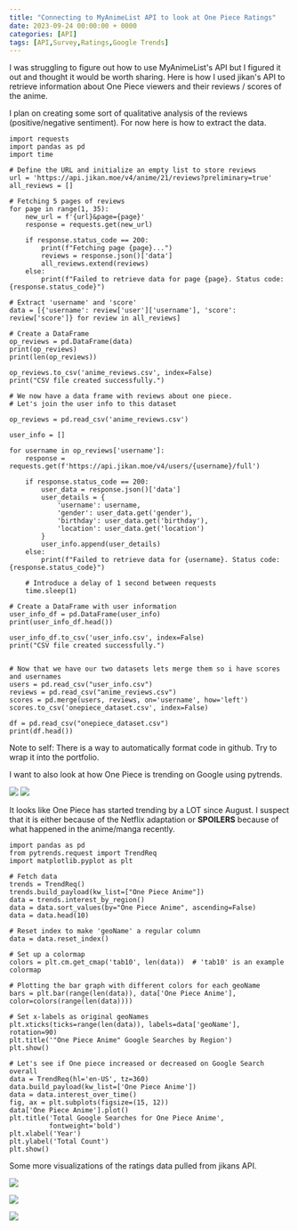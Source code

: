 ```yaml
---
title: "Connecting to MyAnimeList API to look at One Piece Ratings"
date: 2023-09-24 00:00:00 + 0000
categories: [API]
tags: [API,Survey,Ratings,Google Trends]
---
```



I was struggling to figure out how to use MyAnimeList's API but I figured it out and thought it would be worth sharing. Here is how I used jikan's API to retrieve information about One Piece viewers and their reviews / scores of the anime. 

I plan on creating some sort of qualitative analysis of the reviews (positive/negative sentiment). For now here is how to extract the data. 


```
import requests
import pandas as pd
import time

# Define the URL and initialize an empty list to store reviews
url = 'https://api.jikan.moe/v4/anime/21/reviews?preliminary=true'
all_reviews = []

# Fetching 5 pages of reviews
for page in range(1, 35):
    new_url = f'{url}&page={page}'
    response = requests.get(new_url)

    if response.status_code == 200:
        print(f"Fetching page {page}...")
        reviews = response.json()['data']
        all_reviews.extend(reviews)
    else:
        print(f"Failed to retrieve data for page {page}. Status code: {response.status_code}")

# Extract 'username' and 'score'
data = [{'username': review['user']['username'], 'score': review['score']} for review in all_reviews]

# Create a DataFrame
op_reviews = pd.DataFrame(data)
print(op_reviews)
print(len(op_reviews))

op_reviews.to_csv('anime_reviews.csv', index=False)
print("CSV file created successfully.")

# We now have a data frame with reviews about one piece. 
# Let's join the user info to this dataset 

op_reviews = pd.read_csv('anime_reviews.csv')

user_info = []

for username in op_reviews['username']:
    response = requests.get(f'https://api.jikan.moe/v4/users/{username}/full')

    if response.status_code == 200:
        user_data = response.json()['data']
        user_details = {
            'username': username,
            'gender': user_data.get('gender'),
            'birthday': user_data.get('birthday'),
            'location': user_data.get('location')
        }
        user_info.append(user_details)
    else:
        print(f"Failed to retrieve data for {username}. Status code: {response.status_code}")

    # Introduce a delay of 1 second between requests
    time.sleep(1)

# Create a DataFrame with user information
user_info_df = pd.DataFrame(user_info)
print(user_info_df.head())

user_info_df.to_csv('user_info.csv', index=False)
print("CSV file created successfully.")


# Now that we have our two datasets lets merge them so i have scores and usernames
users = pd.read_csv("user_info.csv")
reviews = pd.read_csv("anime_reviews.csv")
scores = pd.merge(users, reviews, on='username', how='left')
scores.to_csv('onepiece_dataset.csv', index=False)

df = pd.read_csv("onepiece_dataset.csv")
print(df.head())

```

Note to self: There is a way to automatically format code in github. Try to wrap it into the portfolio. 


I want to also look at how One Piece is trending on Google using pytrends. 

![](\assets\Figure_1.png)
![](\assets\Figure_2.png)

It looks like One Piece has started trending by a LOT since August. I suspect that it is either because of the Netflix adaptation or **SPOILERS** because of what happened in the anime/manga recently. 

```
import pandas as pd
from pytrends.request import TrendReq
import matplotlib.pyplot as plt

# Fetch data
trends = TrendReq()
trends.build_payload(kw_list=["One Piece Anime"])
data = trends.interest_by_region()
data = data.sort_values(by="One Piece Anime", ascending=False)
data = data.head(10)

# Reset index to make 'geoName' a regular column
data = data.reset_index()

# Set up a colormap
colors = plt.cm.get_cmap('tab10', len(data))  # 'tab10' is an example colormap

# Plotting the bar graph with different colors for each geoName
bars = plt.bar(range(len(data)), data['One Piece Anime'], color=colors(range(len(data))))

# Set x-labels as original geoNames
plt.xticks(ticks=range(len(data)), labels=data['geoName'], rotation=90)
plt.title('"One Piece Anime" Google Searches by Region')
plt.show()

# Let's see if One piece increased or decreased on Google Search overall 
data = TrendReq(hl='en-US', tz=360)
data.build_payload(kw_list=['One Piece Anime'])
data = data.interest_over_time()
fig, ax = plt.subplots(figsize=(15, 12))
data['One Piece Anime'].plot()
plt.title('Total Google Searches for One Piece Anime', 
          fontweight='bold')
plt.xlabel('Year')
plt.ylabel('Total Count')
plt.show()
```

Some more visualizations of the ratings data pulled from jikans API. 

![](\assets\histogram.png)

![](\assets\boxplot.png)

![](\assets\linegraph.png)

